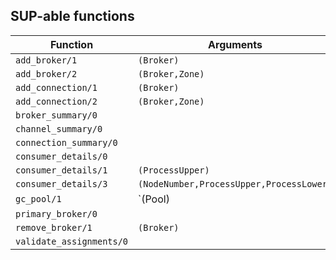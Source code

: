 ## SUP-able functions

| Function | Arguments | Description |
| -------- | --------- | ----------- |
| `add_broker/1` | `(Broker)` | |
| `add_broker/2` | `(Broker,Zone)` | |
| `add_connection/1` | `(Broker)` | |
| `add_connection/2` | `(Broker,Zone)` | |
| `broker_summary/0` |  | |
| `channel_summary/0` |  | |
| `connection_summary/0` |  | |
| `consumer_details/0` |  | |
| `consumer_details/1` | `(ProcessUpper)` | |
| `consumer_details/3` | `(NodeNumber,ProcessUpper,ProcessLower)` | |
| `gc_pool/1` | `(Pool) | (PoolBin)` | |
| `primary_broker/0` |  | |
| `remove_broker/1` | `(Broker)` | |
| `validate_assignments/0` |  | |
